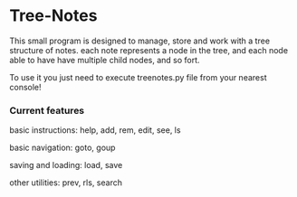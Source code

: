 # Tree-Notes

This small program is designed to manage, store and work with a tree structure of notes.
each note represents a node in the tree, and each node able to have have multiple child nodes, and so fort.

To use it you just need to execute treenotes.py file from your nearest console!

### Current features


basic instructions: help, add, rem, edit, see, ls

basic navigation: goto, goup

saving and loading: load, save

other utilities: prev, rls, search
